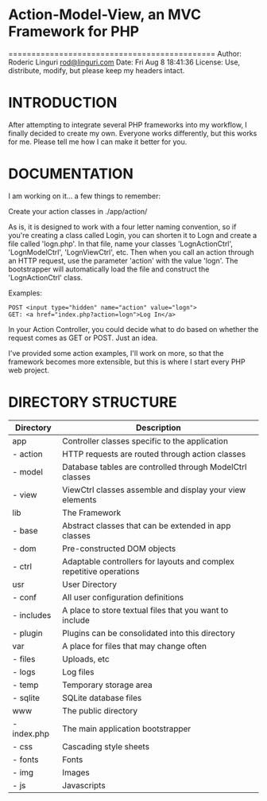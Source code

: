 # Action-Model-View, an MVC Framework for PHP #
=============================================
Author:  Roderic Linguri <rod@linguri.com>
Date:    Fri Aug 8 18:41:36
License: Use, distribute, modify, but please keep my headers intact.

# INTRODUCTION #

After attempting to integrate several PHP frameworks into my workflow, 
I finally decided to create my own. Everyone works differently, but this
works for me. Please tell me how I can make it better for you.

# DOCUMENTATION #

I am working on it... a few things to remember:

Create your action classes in ./app/action/

As is, it is designed to work with a four letter naming convention, so if you're
creating a class called Login, you can shorten it to Logn and create a file called
'logn.php'. In that file, name your classes 'LognActionCtrl', 'LognModelCtrl', 
'LognViewCtrl', etc. Then when you call an action through an HTTP request, use the 
parameter 'action' with the value 'logn'. The bootstrapper will automatically load
the file and construct the 'LognActionCtrl' class.

Examples:

```
POST <input type="hidden" name="action" value="logn">
GET: <a href="index.php?action=logn">Log In</a>
```

In your Action Controller, you could decide what to do based on whether the request
comes as GET or POST. Just an idea.

I've provided some action examples, I'll work on more, so that the framework becomes
more extensible, but this is where I start every PHP web project. 


# DIRECTORY STRUCTURE #

| Directory   | Description |
------------- | ------------|
|app          | Controller classes specific to the application |
| - action    | HTTP requests are routed through action classes |
| - model     | Database tables are controlled through ModelCtrl classes |
| - view      | ViewCtrl classes assemble and display your view elements |
| lib         | The Framework |
| - base      | Abstract classes that can be extended in app classes |
| - dom       | Pre-constructed DOM objects |
| - ctrl      | Adaptable controllers for layouts and complex repetitive operations |
| usr         | User Directory |
| - conf      | All user configuration definitions |
| - includes  | A place to store textual files that you want to include |
| - plugin    | Plugins can be consolidated into this directory |
| var         | A place for files that may change often |
| - files     | Uploads, etc |
| - logs      | Log files |
| - temp      | Temporary storage area |
| - sqlite	  | SQLite database files |
| www	      | The public directory |
| - index.php | The main application bootstrapper |
| - css       | Cascading style sheets |
| - fonts     | Fonts |
| - img       | Images |
| - js        | Javascripts |
